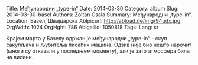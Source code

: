 Title: Међународни „type-in“
Date: 2014-03-30
Category: album
Slug: 2014-03-30-basel
Authors: Zoltan Csala
Summary: Међународни „type-in“.
Location: Базел, Швајцарска
Ablpicurl: http://abload.de/img/94udx.jpg
OrgWdth: 1024
OrgHght: 786
Ablgallid: 1050818
Tags:
Lang: sr

Крајем марта у Базелу одржан је међународни „type-in“ - скуп сакупљача и љубитеља писаћих машина. Одзив није био нешто нарочит (многи су отказали у последњем моменту), али је зато атмосфера била на висини.
